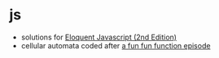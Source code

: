 # js

- solutions for [Eloquent Javascript (2nd Edition)](https://eloquentjavascript.net/2nd_edition/)
- cellular automata coded after [a fun fun function episode](https://www.youtube.com/watch?v=bc-fVdbjAwk)
